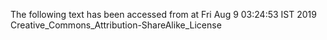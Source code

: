 The following text has been accessed from at Fri Aug 9 03:24:53 IST 2019
Creative_Commons_Attribution-ShareAlike_License
